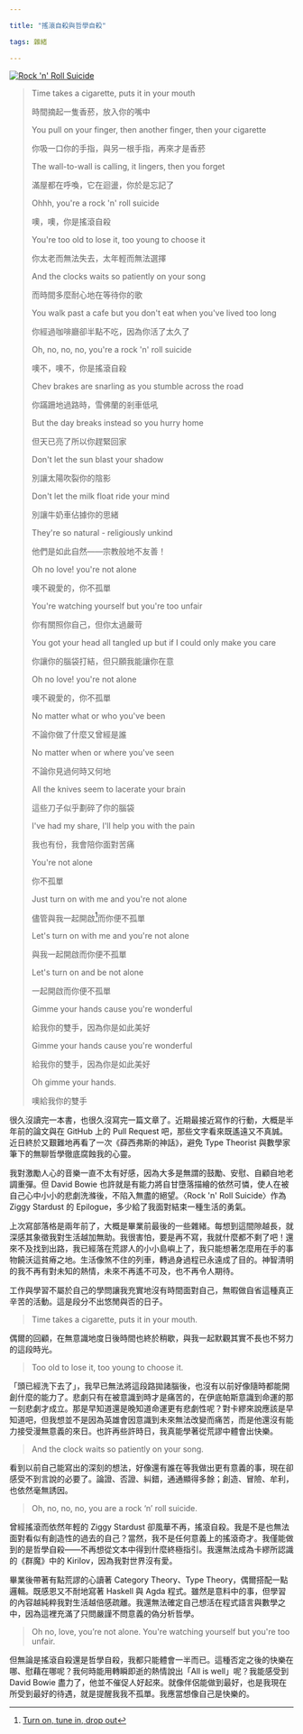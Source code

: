```yaml
---

title: "搖滾自殺與哲學自殺"

tags: 雜緒

---
```


[![Rock 'n' Roll Suicide](http://img.youtube.com/vi/SOgVoxqKU7U/0.jpg)](http://www.youtube.com/watch?v=SOgVoxqKU7U "Rock 'n' Roll Suicide")

> Time takes a cigarette, puts it in your mouth
>
> 時間摘起一隻香菸，放入你的嘴中
>
> You pull on your finger, then another finger, then your cigarette
>
> 你吸一口你的手指，與另一根手指，再來才是香菸
>
> The wall-to-wall is calling, it lingers, then you forget
>
> 滿屋都在呼喚，它在迴盪，你於是忘記了
>
> Ohhh, you're a rock 'n' roll suicide
>
> 噢，噢，你是搖滾自殺
>
> You're too old to lose it, too young to choose it
>
> 你太老而無法失去，太年輕而無法選擇
>
> And the clocks waits so patiently on your song
>
> 而時間多麼耐心地在等待你的歌
>
> You walk past a cafe but you don't eat when you've lived too long
>
> 你經過咖啡廳卻半點不吃，因為你活了太久了
>
> Oh, no, no, no, you're a rock 'n' roll suicide
>
> 噢不，噢不，你是搖滾自殺
>
> Chev brakes are snarling as you stumble across the road
>
> 你蹣跚地過路時，雪佛蘭的剎車低吼
>
> But the day breaks instead so you hurry home
>
> 但天已亮了所以你趕緊回家
>
> Don't let the sun blast your shadow
>
> 別讓太陽吹裂你的陰影
>
> Don't let the milk float ride your mind
>
> 別讓牛奶車佔據你的思緒
>
> They're so natural - religiously unkind
>
> 他們是如此自然——宗教般地不友善！
>
> Oh no love! you're not alone
>
> 噢不親愛的，你不孤單
>
> You're watching yourself but you're too unfair
>
> 你有關照你自己，但你太過嚴苛
>
> You got your head all tangled up but if I could only make you care
>
> 你讓你的腦袋打結，但只願我能讓你在意
>
> Oh no love! you're not alone
>
> 噢不親愛的，你不孤單
>
> No matter what or who you've been
>
> 不論你做了什麼又曾經是誰
>
> No matter when or where you've seen
>
> 不論你見過何時又何地
>
> All the knives seem to lacerate your brain
>
> 這些刀子似乎劃碎了你的腦袋
>
> I've had my share, I'll help you with the pain
>
> 我也有份，我會陪你面對苦痛
>
> You're not alone
>
> 你不孤單
>
> Just turn on with me and you're not alone
>
> 儘管與我一起開啟[^1]而你便不孤單
>
> Let's turn on with me and you're not alone
>
> 與我一起開啟而你便不孤單
>
> Let's turn on and be not alone
>
> 一起開啟而你便不孤單
>
> Gimme your hands cause you're wonderful
>
> 給我你的雙手，因為你是如此美好
>
> Gimme your hands cause you're wonderful
>
> 給我你的雙手，因為你是如此美好
>
> Oh gimme your hands.
>
> 噢給我你的雙手

很久沒讀完一本書，也很久沒寫完一篇文章了。近期最接近寫作的行動，大概是半年前的論文與在 GitHub 上的 Pull Request 吧，那些文字看來既遙遠又不真誠。近日終於又艱難地再看了一次《薛西弗斯的神話》，避免 Type Theorist 與數學家筆下的無聊哲學徹底腐蝕我的心靈。

我對激勵人心的音樂一直不太有好感，因為大多是無謂的鼓勵、安慰、自顧自地老調重彈。但 David Bowie 也許就是有能力將自甘墮落描繪的依然可憐，使人在被自己心中小小的悲劇洗滌後，不陷入無盡的絕望。〈Rock 'n' Roll Suicide〉作為 Ziggy Stardust 的 Epilogue，多少給了我面對結束一種生活的勇氣。

上次寫部落格是兩年前了，大概是畢業前最後的一些雜緒。每想到這間隙越長，就深感其象徵我對生活越加無助。我很害怕，要是再不寫，我就什麼都不剩了吧！還來不及找到出路，我已經落在荒謬人的小小島嶼上了，我只能想著怎麼用在手的事物饒沃這貧瘠之地。生活像煞不住的列車，轉過身過程已永遠成了目的。神智清明的我不再有對未知的熱情，未來不再遙不可及，也不再令人期待。

工作與學習不屬於自己的學問讓我充實地沒有時間面對自己，無暇做自省這種真正辛苦的活動。這是段分不出悠閒與否的日子。

> Time takes a cigarette, puts it in your mouth.

偶爾的回顧，在無意識地度日後時間也終於稍歇，與我一起默觀其實不長也不努力的這段時光。

> Too old to lose it, too young to choose it. 

「頭已經洗下去了」，我早已無法將這段路拋諸腦後，也沒有以前好像隨時都能開創什麼的能力了。悲劇只有在被意識到時才是痛苦的，在伊底帕斯意識到命運的那一刻悲劇才成立。那是早知道還是晚知道命運更有悲劇性呢？對卡繆來說應該是早知道吧，但我想並不是因為英雄會因意識到未來無法改變而痛苦，而是他還沒有能力接受漫無意義的來日。也許再些許時日，我真能學著從荒謬中體會出快樂。

> And the clock waits so patiently on your song.

看到以前自己能寫出的深刻的想法，好像還有誰在等我做出更有意義的事，現在卻感受不到言說的必要了。論證、否證、糾錯，通通顯得多餘；創造、冒險、牟利，也依然毫無誘因。

> Oh, no, no, no, you are a rock ‘n’ roll suicide.

曾經搖滾而依然年輕的 Ziggy Stardust 卻風華不再，搖滾自殺。我是不是也無法面對看似有創造性的過去的自己？當然，我不是任何意義上的搖滾奇才。我僅能做到的是哲學自殺——不再想從文本中得到什麼終極指引。我還無法成為卡繆所認識的《群魔》中的 Kirilov，因為我對世界沒有愛。

畢業後帶著有點荒謬的心讀著 Category Theory、Type Theory，偶爾搭配一點邏輯。既感恩又不耐地寫著 Haskell 與 Agda 程式。雖然是意料中的事，但學習的內容越純粹我對生活越倍感疏離。我還無法確定自己想活在程式語言與數學之中，因為這裡充滿了只問嚴謹不問意義的偽分析哲學。

> Oh no, love, you’re not alone. You're watching yourself but you're too unfair.

但無論是搖滾自殺還是哲學自殺，我都只能體會一半而已。這種否定之後的快樂在哪、慰藉在哪呢？我何時能用轉瞬即逝的熱情說出「All is well」呢？我能感受到 David Bowie 盡力了，他並不催促人好起來。就像伴侶能做到最好，也是我現在所受到最好的待遇，就是提醒我我不孤單。我應當想像自己是快樂的。

[^1]: [Turn on, tune in, drop out](https://en.wikipedia.org/wiki/Turn_on,_tune_in,_drop_out)
